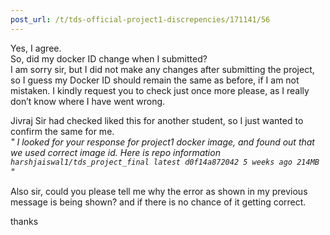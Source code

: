 ```yaml
---
post_url: /t/tds-official-project1-discrepencies/171141/56
---
```

Yes, I agree.  
So, did my docker ID change when I submitted?  
I am sorry sir, but I did not make any changes after submitting the project, so I guess my Docker ID should remain the same as before, if I am not mistaken. I kindly request you to check just once more please, as I really don’t know where I have went wrong.

Jivraj Sir had checked liked this for another student, so I just wanted to confirm the same for me.  
*" I looked for your response for project1 docker image, and found out that we used correct image id. Here is repo information `harshjaiswal1/tds_project_final latest d0f14a872042 5 weeks ago 214MB` "*

Also sir, could you please tell me why the error as shown in my previous message is being shown? and if there is no chance of it getting correct.

thanks